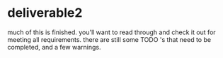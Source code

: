 deliverable2
============
much of this is finished.
you'll want to read through and check it out for meeting all requirements.
there are still some TODO 's that need to be completed, and a few warnings.



